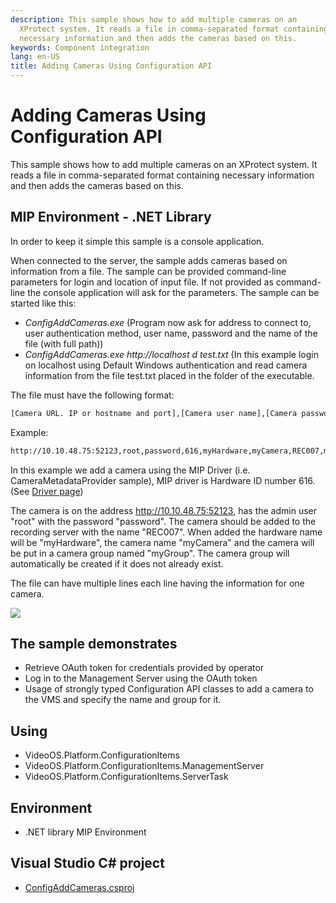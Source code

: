 ```yaml
---
description: This sample shows how to add multiple cameras on an
  XProtect system. It reads a file in comma-separated format containing
  necessary information and then adds the cameras based on this.
keywords: Component integration
lang: en-US
title: Adding Cameras Using Configuration API
---
```


# Adding Cameras Using Configuration API

This sample shows how to add multiple cameras on an XProtect system. It
reads a file in comma-separated format containing necessary information
and then adds the cameras based on this.

## MIP Environment - .NET Library

In order to keep it simple this sample is a console application.

When connected to the server, the sample adds cameras based on
information from a file. The sample can be provided command-line
parameters for login and location of input file. If not provided as
command-line the console application will ask for the parameters. The
sample can be started like this:

- *ConfigAddCameras.exe* (Program now ask for address to connect to,
  user authentication method, user name, password and the name of the
  file (with full path))
- *ConfigAddCameras.exe http://localhost d test.txt* (In this example
  login on localhost using Default Windows authentication and read
  camera information from the file test.txt placed in the folder of
  the executable.

The file must have the following format:

~~~default
[Camera URL. IP or hostname and port],[Camera user name],[Camera password],[Driver number],[Name the hardware],[Name for the camera],[Name of the recording server],[Name of camera group]
~~~

Example:

~~~default
http://10.10.48.75:52123,root,password,616,myHardware,myCamera,REC007,myGroup
~~~

In this example we add a camera using the MIP Driver (i.e.
CameraMetadataProvider sample), MIP driver is Hardware ID number 616.
(See <a href="https://www.milestonesys.com/support/software/supported-devices/xprotect-corporate-and-xprotect-expert/" target="_blank">Driver page</a>)

The camera is on the address http://10.10.48.75:52123, has the admin
user \"root\" with the password \"password\". The camera should be added
to the recording server with the name \"REC007\". When added the
hardware name will be \"myHardware\", the camera name \"myCamera\" and
the camera will be put in a camera group named \"myGroup\". The camera
group will automatically be created if it does not already exist.

The file can have multiple lines each line having the information for
one camera.

![](configAddCam.png)

## The sample demonstrates

- Retrieve OAuth token for credentials provided by operator
- Log in to the Management Server using the OAuth token
- Usage of strongly typed Configuration API classes to add a camera to
  the VMS and specify the name and group for it.

## Using

- VideoOS.Platform.ConfigurationItems
- VideoOS.Platform.ConfigurationItems.ManagementServer
- VideoOS.Platform.ConfigurationItems.ServerTask

## Environment

- .NET library MIP Environment

## Visual Studio C\# project

- [ConfigAddCameras.csproj](javascript:clone('https://github.com/milestonesys/mipsdk-samples-component','src/ComponentSamples.sln');)
